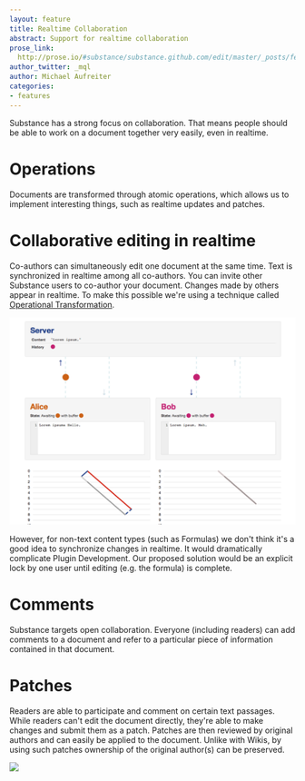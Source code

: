 ```yaml
---
layout: feature
title: Realtime Collaboration
abstract: Support for realtime collaboration
prose_link:
  http://prose.io/#substance/substance.github.com/edit/master/_posts/features/0100-01-02-realtime-collaboration.md
author_twitter: _mql
author: Michael Aufreiter
categories:
- features
---
```


Substance has a strong focus on collaboration. That means people should be able to work on a document together very easily, even in realtime.

# Operations

Documents are transformed through atomic operations, which allows us to implement interesting things, such as realtime updates and patches.

# Collaborative editing in realtime

Co-authors can simultaneously edit one document at the same time. Text is synchronized in realtime among all co-authors. You can invite other Substance users to co-author your document. Changes made by others appear in realtime. To make this possible we're using a technique called [Operational Transformation](http://ot.substance.io).

![](/images/illustrations/ot.png)

However, for non-text content types (such as Formulas) we don't think it's a good idea to synchronize changes in realtime. It would dramatically complicate Plugin Development. Our proposed solution would be an explicit lock by one user until editing (e.g. the formula) is complete.

# Comments

Substance targets open collaboration. Everyone (including readers) can add comments to a document and refer to a particular piece of information contained in that document.

# Patches

Readers are able to participate and comment on certain text passages. While readers can't edit the document directly, they're able to make changes and submit them as a patch. Patches are then reviewed by original authors and can easily be applied to the document. Unlike with Wikis, by using such patches ownership of the original author(s) can be preserved.

![](http://substance-assets.s3.amazonaws.com/be/eee70a51ed570f7096ff3bce36a99d/Roadmap-03.png)